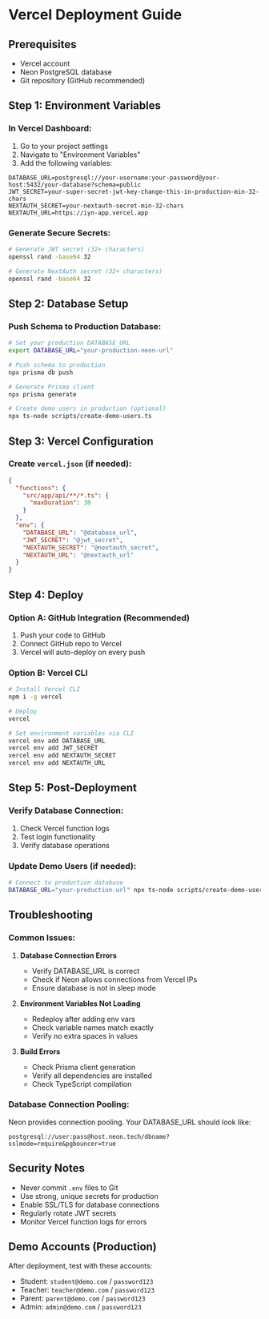 # Vercel Deployment Guide

## Prerequisites
- Vercel account
- Neon PostgreSQL database
- Git repository (GitHub recommended)

## Step 1: Environment Variables

### In Vercel Dashboard:
1. Go to your project settings
2. Navigate to "Environment Variables"
3. Add the following variables:

```
DATABASE_URL=postgresql://your-username:your-password@your-host:5432/your-database?schema=public
JWT_SECRET=your-super-secret-jwt-key-change-this-in-production-min-32-chars
NEXTAUTH_SECRET=your-nextauth-secret-min-32-chars
NEXTAUTH_URL=https://iyn-app.vercel.app
```

### Generate Secure Secrets:
```bash
# Generate JWT secret (32+ characters)
openssl rand -base64 32

# Generate NextAuth secret (32+ characters)
openssl rand -base64 32
```

## Step 2: Database Setup

### Push Schema to Production Database:
```bash
# Set your production DATABASE_URL
export DATABASE_URL="your-production-neon-url"

# Push schema to production
npx prisma db push

# Generate Prisma client
npx prisma generate

# Create demo users in production (optional)
npx ts-node scripts/create-demo-users.ts
```

## Step 3: Vercel Configuration

### Create `vercel.json` (if needed):
```json
{
  "functions": {
    "src/app/api/**/*.ts": {
      "maxDuration": 30
    }
  },
  "env": {
    "DATABASE_URL": "@database_url",
    "JWT_SECRET": "@jwt_secret",
    "NEXTAUTH_SECRET": "@nextauth_secret",
    "NEXTAUTH_URL": "@nextauth_url"
  }
}
```

## Step 4: Deploy

### Option A: GitHub Integration (Recommended)
1. Push your code to GitHub
2. Connect GitHub repo to Vercel
3. Vercel will auto-deploy on every push

### Option B: Vercel CLI
```bash
# Install Vercel CLI
npm i -g vercel

# Deploy
vercel

# Set environment variables via CLI
vercel env add DATABASE_URL
vercel env add JWT_SECRET
vercel env add NEXTAUTH_SECRET
vercel env add NEXTAUTH_URL
```

## Step 5: Post-Deployment

### Verify Database Connection:
1. Check Vercel function logs
2. Test login functionality
3. Verify database operations

### Update Demo Users (if needed):
```bash
# Connect to production database
DATABASE_URL="your-production-url" npx ts-node scripts/create-demo-users.ts
```

## Troubleshooting

### Common Issues:

1. **Database Connection Errors**
   - Verify DATABASE_URL is correct
   - Check if Neon allows connections from Vercel IPs
   - Ensure database is not in sleep mode

2. **Environment Variables Not Loading**
   - Redeploy after adding env vars
   - Check variable names match exactly
   - Verify no extra spaces in values

3. **Build Errors**
   - Check Prisma client generation
   - Verify all dependencies are installed
   - Check TypeScript compilation

### Database Connection Pooling:
Neon provides connection pooling. Your DATABASE_URL should look like:
```
postgresql://user:pass@host.neon.tech/dbname?sslmode=require&pgbouncer=true
```

## Security Notes

- Never commit `.env` files to Git
- Use strong, unique secrets for production
- Enable SSL/TLS for database connections
- Regularly rotate JWT secrets
- Monitor Vercel function logs for errors

## Demo Accounts (Production)
After deployment, test with these accounts:
- Student: `student@demo.com` / `password123`
- Teacher: `teacher@demo.com` / `password123`
- Parent: `parent@demo.com` / `password123`
- Admin: `admin@demo.com` / `password123`
